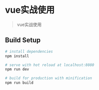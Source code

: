 # vue实战使用

> vue实战使用

## Build Setup

``` bash
# install dependencies
npm install

# serve with hot reload at localhost:8080
npm run dev

# build for production with minification
npm run build
```
